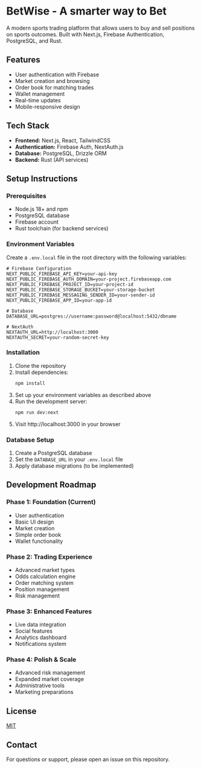 # BetWise - A smarter way to Bet

A modern sports trading platform that allows users to buy and sell positions on sports outcomes. Built with Next.js, Firebase Authentication, PostgreSQL, and Rust.

## Features

- User authentication with Firebase
- Market creation and browsing
- Order book for matching trades
- Wallet management
- Real-time updates
- Mobile-responsive design

## Tech Stack

- **Frontend:** Next.js, React, TailwindCSS
- **Authentication:** Firebase Auth, NextAuth.js
- **Database:** PostgreSQL, Drizzle ORM
- **Backend:** Rust (API services)

## Setup Instructions

### Prerequisites

- Node.js 18+ and npm
- PostgreSQL database
- Firebase account
- Rust toolchain (for backend services)

### Environment Variables

Create a `.env.local` file in the root directory with the following variables:

```
# Firebase Configuration
NEXT_PUBLIC_FIREBASE_API_KEY=your-api-key
NEXT_PUBLIC_FIREBASE_AUTH_DOMAIN=your-project.firebaseapp.com
NEXT_PUBLIC_FIREBASE_PROJECT_ID=your-project-id
NEXT_PUBLIC_FIREBASE_STORAGE_BUCKET=your-storage-bucket
NEXT_PUBLIC_FIREBASE_MESSAGING_SENDER_ID=your-sender-id
NEXT_PUBLIC_FIREBASE_APP_ID=your-app-id

# Database
DATABASE_URL=postgres://username:password@localhost:5432/dbname

# NextAuth
NEXTAUTH_URL=http://localhost:3000
NEXTAUTH_SECRET=your-random-secret-key
```

### Installation

1. Clone the repository
2. Install dependencies:
   ```bash
   npm install
   ```
3. Set up your environment variables as described above
4. Run the development server:
   ```bash
   npm run dev:next
   ```
5. Visit http://localhost:3000 in your browser

### Database Setup

1. Create a PostgreSQL database
2. Set the `DATABASE_URL` in your `.env.local` file
3. Apply database migrations (to be implemented)

## Development Roadmap

### Phase 1: Foundation (Current)
- User authentication
- Basic UI design
- Market creation
- Simple order book
- Wallet functionality

### Phase 2: Trading Experience
- Advanced market types
- Odds calculation engine
- Order matching system
- Position management
- Risk management

### Phase 3: Enhanced Features
- Live data integration
- Social features
- Analytics dashboard
- Notifications system

### Phase 4: Polish & Scale
- Advanced risk management
- Expanded market coverage
- Administrative tools
- Marketing preparations

## License

[MIT](LICENSE)

## Contact

For questions or support, please open an issue on this repository.
